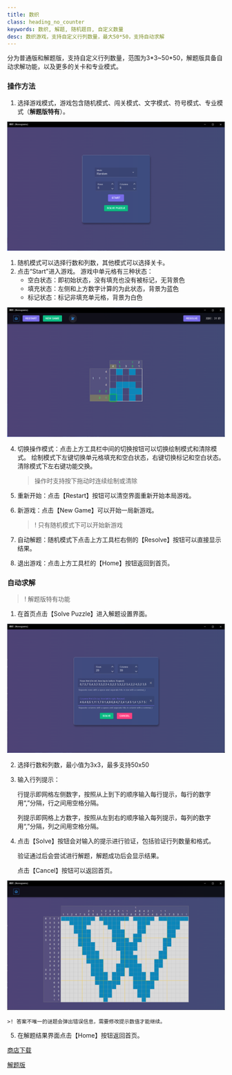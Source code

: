 ```yaml
---
title: 数织
class: heading_no_counter
keywords: 数织, 解题, 随机题目, 自定义数量
desc: 数织游戏，支持自定义行列数量，最大50*50，支持自动求解
---
```


分为普通版和解题版，支持自定义行列数量，范围为3\*3~50\*50，解题版具备自动求解功能，以及更多的关卡和专业模式。

### 操作方法 

1. 选择游戏模式，游戏包含随机模式、闯关模式、文字模式、符号模式、专业模式（**解题版特有**）。

![数织1](../assets/images/nonogram1.png)

1. 随机模式可以选择行数和列数，其他模式可以选择关卡。
2. 点击“Start”进入游戏。
   游戏中单元格有三种状态：
   * 空白状态：即初始状态，没有填充也没有被标记，无背景色
   * 填充状态：左侧和上方数字计算的为此状态，背景为蓝色
   * 标记状态：标记非填充单元格，背景为白色
  
![数织2](../assets/images/nonogram2.png)

4. 切换操作模式：点击上方工具栏中间的切换按钮可以切换绘制模式和清除模式。
   绘制模式下左键切换单元格填充和空白状态，右键切换标记和空白状态。
   清除模式下左右键功能交换。
   > 操作时支持按下拖动时连续绘制或清除

5. 重新开始：点击【Restart】按钮可以清空界面重新开始本局游戏。
6. 新游戏：点击【New Game】可以开始一局新游戏。
   >! 只有随机模式下可以开始新游戏

7. 自动解题：随机模式下点击上方工具栏右侧的【Resolve】按钮可以直接显示结果。

8. 退出游戏：点击上方工具栏的【Home】按钮返回到首页。

### 自动求解

>! 解题版特有功能

1. 在首页点击【Solve Puzzle】进入解题设置界面。

![数织3](../assets/images/nonogram3.png)

2. 选择行数和列数，最小值为3x3，最多支持50x50
3. 输入行列提示：
   
   行提示即网格左侧数字，按照从上到下的顺序输入每行提示，每行的数字用“,”分隔，行之间用空格分隔。

   列提示即网格上方数字，按照从左到右的顺序输入每列提示，每列的数字用“,”分隔，列之间用空格分隔。
4. 点击【Solve】按钮会对输入的提示进行验证，包括验证行列数量和格式。
   
   验证通过后会尝试进行解题，解题成功后会显示结果。

   点击【Cancel】按钮可以返回首页。

![数织4](../assets/images/nonogram4.png)

    >! 答案不唯一的谜题会弹出错误信息，需要修改提示数值才能继续。

5. 在解题结果界面点击【Home】按钮返回首页。



[商店下载](https://apps.microsoft.com/detail/9NP8GH864JTW)

[解题版](https://apps.microsoft.com/detail/9P9938FPD2MM)
